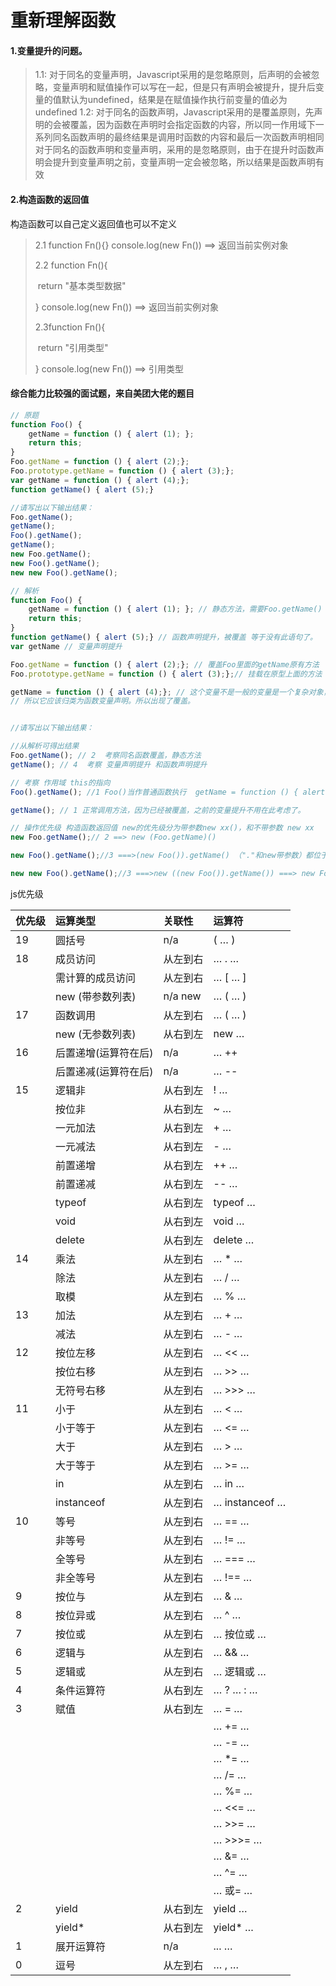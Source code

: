 # 重新理解函数

#### 1.变量提升的问题。

> 1.1: 对于同名的变量声明，Javascript采用的是忽略原则，后声明的会被忽略，变量声明和赋值操作可以写在一起，但是只有声明会被提升，提升后变量的值默认为undefined，结果是在赋值操作执行前变量的值必为undefined
> 1.2: 对于同名的函数声明，Javascript采用的是覆盖原则，先声明的会被覆盖，因为函数在声明时会指定函数的内容，所以同一作用域下一系列同名函数声明的最终结果是调用时函数的内容和最后一次函数声明相同
> 对于同名的函数声明和变量声明，采用的是忽略原则，由于在提升时函数声明会提升到变量声明之前，变量声明一定会被忽略，所以结果是函数声明有效

#### 2.构造函数的返回值

构造函数可以自己定义返回值也可以不定义

> 2.1 function Fn(){} console.log(new Fn()) ==> 返回当前实例对象
>
> 2.2 function Fn(){
>
> ​	return "基本类型数据"
>
> } console.log(new Fn()) ==> 返回当前实例对象
>
> 2.3function Fn(){
>
> ​	return "引用类型"
>
> } console.log(new Fn()) ==> 引用类型





#### 综合能力比较强的面试题，来自美团大佬的题目

```js
// 原题
function Foo() {
    getName = function () { alert (1); };
    return this;
}
Foo.getName = function () { alert (2);};
Foo.prototype.getName = function () { alert (3);};
var getName = function () { alert (4);};
function getName() { alert (5);}

//请写出以下输出结果：
Foo.getName();
getName();
Foo().getName();
getName();
new Foo.getName();
new Foo().getName();
new new Foo().getName();
```



```js
// 解析
function Foo() {
    getName = function () { alert (1); }; // 静态方法，需要Foo.getName() 来调用。
    return this;
}
function getName() { alert (5);} // 函数声明提升，被覆盖 等于没有此语句了。
var getName // 变量声明提升

Foo.getName = function () { alert (2);}; // 覆盖Foo里面的getName原有方法
Foo.prototype.getName = function () { alert (3);};// 挂载在原型上面的方法

getName = function () { alert (4);}; // 这个变量不是一般的变量是一个复杂对象，放在堆中，是一个引用。
// 所以它应该归类为函数变量声明。所以出现了覆盖。


//请写出以下输出结果：

//从解析可得出结果
Foo.getName(); // 2  考察同名函数覆盖，静态方法
getName(); // 4  考察 变量声明提升 和函数声明提升 

// 考察 作用域 this的指向
Foo().getName(); //1 Foo()当作普通函数执行  getName = function () { alert (1); };为赋值语句，当前的作用域上面找不到变量，根据作用域链往上查找，到window为止，也没有，那就创建。这里是在window上面找到了， 那么它的结果是将window.getName覆盖掉，接着 返回this，由于this的指向是window，那么调用了 window.getName()

getName(); // 1 正常调用方法，因为已经被覆盖，之前的变量提升不用在此考虑了。

// 操作优先级 构造函数返回值 new的优先级分为带参数new xx()，和不带参数 new xx
new Foo.getName();// 2 ==> new (Foo.getName)()

new Foo().getName();//3 ===>(new Foo()).getName() （"."和new带参数）都位于 18层级 所以从左到右。 优先得到构造函数实例，然后访问实例上面的方法。 那就是访问 Foo.prototype.getName 

new new Foo().getName();//3 ===>new ((new Foo()).getName()) ===> new Foo.prototype.getName()
```



js优先级

| 优先级 | 运算类型             | 关联性   | 运算符         |
| :----- | :------------------- | :------- | :------------- |
| 19     | 圆括号               | n/a      | ( … )          |
| 18     | 成员访问             | 从左到右 | … . …          |
|        | 需计算的成员访问     | 从左到右 | … [ … ]        |
|        | new (带参数列表)     | n/a new  | … ( … )        |
| 17     | 函数调用             | 从左到右 | … ( … )        |
|        | new (无参数列表)     | 从右到左 | new …          |
| 16     | 后置递增(运算符在后) | n/a      | … ++           |
|        | 后置递减(运算符在后) | n/a      | … --           |
| 15     | 逻辑非               | 从右到左 | ! …            |
|        | 按位非               | 从右到左 | ~ …            |
|        | 一元加法             | 从右到左 | + …            |
|        | 一元减法             | 从右到左 | - …            |
|        | 前置递增             | 从右到左 | ++ …           |
|        | 前置递减             | 从右到左 | -- …           |
|        | typeof               | 从右到左 | typeof …       |
|        | void                 | 从右到左 | void …         |
|        | delete               | 从右到左 | delete …       |
| 14     | 乘法                 | 从左到右 | … * …          |
|        | 除法                 | 从左到右 | … / …          |
|        | 取模                 | 从左到右 | … % …          |
| 13     | 加法                 | 从左到右 | … + …          |
|        | 减法                 | 从左到右 | … - …          |
| 12     | 按位左移             | 从左到右 | … << …         |
|        | 按位右移             | 从左到右 | … >> …         |
|        | 无符号右移           | 从左到右 | … >>> …        |
| 11     | 小于                 | 从左到右 | … < …          |
|        | 小于等于             | 从左到右 | … <= …         |
|        | 大于                 | 从左到右 | … > …          |
|        | 大于等于             | 从左到右 | … >= …         |
|        | in                   | 从左到右 | … in …         |
|        | instanceof           | 从左到右 | … instanceof … |
| 10     | 等号                 | 从左到右 | … == …         |
|        | 非等号               | 从左到右 | … != …         |
|        | 全等号               | 从左到右 | … === …        |
|        | 非全等号             | 从左到右 | … !== …        |
| 9      | 按位与               | 从左到右 | … & …          |
| 8      | 按位异或             | 从左到右 | … ^ …          |
| 7      | 按位或               | 从左到右 | … 按位或 …     |
| 6      | 逻辑与               | 从左到右 | … && …         |
| 5      | 逻辑或               | 从左到右 | … 逻辑或 …     |
| 4      | 条件运算符           | 从右到左 | … ? … : …      |
| 3      | 赋值                 | 从右到左 | … = …          |
|        |                      |          | … += …         |
|        |                      |          | … -= …         |
|        |                      |          | … *= …         |
|        |                      |          | … /= …         |
|        |                      |          | … %= …         |
|        |                      |          | … <<= …        |
|        |                      |          | … >>= …        |
|        |                      |          | … >>>= …       |
|        |                      |          | … &= …         |
|        |                      |          | … ^= …         |
|        |                      |          | … 或= …        |
| 2      | yield                | 从右到左 | yield …        |
|        | yield*               | 从右到左 | yield* …       |
| 1      | 展开运算符           | n/a      | ... …          |
| 0      | 逗号                 | 从左到右 | … , …          |